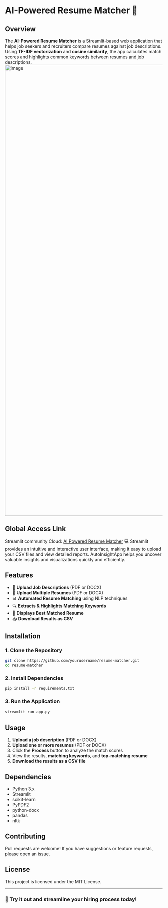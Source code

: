 # AI-Powered Resume Matcher 🚀

## Overview
The **AI-Powered Resume Matcher** is a Streamlit-based web application that helps job seekers and recruiters compare resumes against job descriptions. Using **TF-IDF vectorization** and **cosine similarity**, the app calculates match scores and highlights common keywords between resumes and job descriptions.
<img width="1440" alt="image" src="https://github.com/user-attachments/assets/30cc6848-3577-4a45-a51d-e314c1f7af2c" />

## Global Access Link 
Streamlit community Cloud: [AI Powered Resume Matcher](https://ai-powered-resume-matcher.streamlit.app/)
💻 Streamlit provides an intuitive and interactive user interface, making it easy to upload your CSV files and view detailed reports. AutoInsightApp helps you uncover valuable insights and visualizations quickly and efficiently.

## Features
- 📄 **Upload Job Descriptions** (PDF or DOCX)
- 📂 **Upload Multiple Resumes** (PDF or DOCX)
- 📊 **Automated Resume Matching** using NLP techniques
- 🔍 **Extracts & Highlights Matching Keywords**
- 🎯 **Displays Best Matched Resume**
- 📥 **Download Results as CSV**

## Installation
### 1. Clone the Repository
```bash
git clone https://github.com/yourusername/resume-matcher.git
cd resume-matcher
```

### 2. Install Dependencies
```bash
pip install -r requirements.txt
```

### 3. Run the Application
```bash
streamlit run app.py
```

## Usage
1. **Upload a job description** (PDF or DOCX)
2. **Upload one or more resumes** (PDF or DOCX)
3. Click the **Process** button to analyze the match scores
4. View the results, **matching keywords**, and **top-matching resume**
5. **Download the results as a CSV file**

## Dependencies
- Python 3.x
- Streamlit
- scikit-learn
- PyPDF2
- python-docx
- pandas
- nltk

## Contributing
Pull requests are welcome! If you have suggestions or feature requests, please open an issue.

## License
This project is licensed under the MIT License.

---
### 🚀 Try it out and streamline your hiring process today!


